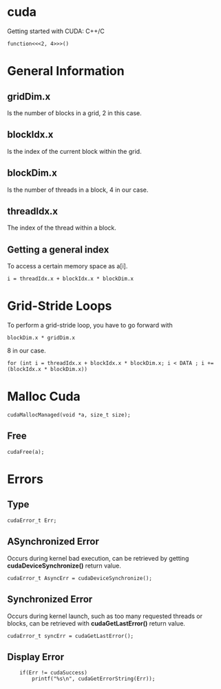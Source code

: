 # cuda
Getting started with CUDA: C++/C

    function<<<2, 4>>>()

# General Information

## gridDim.x
Is the number of blocks in a grid, 2 in this case.

## blockIdx.x
Is the index of the current block within the grid.

## blockDim.x
Is the number of threads in a block, 4 in our case.

## threadIdx.x
The index of the thread within a block.

## Getting a general index
To access a certain memory space as a[i].

    i = threadIdx.x + blockIdx.x * blockDim.x

# Grid-Stride Loops
To perform a grid-stride loop, you have to go forward with

    blockDim.x * gridDim.x

8 in our case.

    for (int i = threadIdx.x + blockIdx.x * blockDim.x; i < DATA ; i += (blockIdx.x * blockDim.x))

# Malloc Cuda

    cudaMallocManaged(void *a, size_t size);

## Free

    cudaFree(a);

# Errors

## Type
    cudaError_t Err;

## ASynchronized Error
Occurs during kernel bad execution, can be retrieved by getting **cudaDeviceSynchronize()** return value.

    cudaError_t AsyncErr = cudaDeviceSynchronize();

## Synchronized Error
Occurs during kernel launch, such as too many requested threads or blocks, can be retrieved with **cudaGetLastError()** return value.

    cudaError_t syncErr = cudaGetLastError();

## Display Error

        if(Err != cudaSuccess)
            printf("%s\n", cudaGetErrorString(Err));
